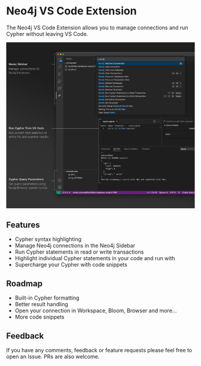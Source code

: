 # Neo4j VS Code Extension

The Neo4j VS Code Extension allows you to manage connections and run Cypher without leaving VS Code.

![Extension Screenshot](docs/screenshot.png)

## Features

* Cypher syntax highlighting
* Manage Neo4j connections in the Neo4j Sidebar
* Run Cypher statements in read or write transactions
* Highlight individual Cypher statements in your code and run with
* Supercharge your Cypher with code snippets

## Roadmap

* Built-in Cypher formatting
* Better result handling
* Open your connection in Workspace, Bloom, Browser and more...
* More code snippets


<!-- ## Release Notes

Users appreciate release notes as you update your extension.

### 1.0.0 -->


## Feedback

If you have any comments, feedback or feature requests please feel free to open an Issue.  PRs are also welcome.
